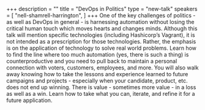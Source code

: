 +++
description = ""
title = "DevOps in Politics"
type = "new-talk"
speakers = [
        "nell-shamrell-harrington",
]
+++
One of the key challenges of politics - as well as DevOps in general - is harnessing automation without losing the critical human touch which moves hearts and changes minds. Although this talk will mention specific technologies (including Hashicorp’s Vagrant), it is not intended as a prescription for those technologies. Rather, the emphasis is on the application of technology to solve real world problems. Learn how to find the line where too much automation (yes, there is such a thing) is counterproductive and you need to pull back to maintain a personal connection with voters, customers, employees, and more. You will also walk away knowing how to take the lessons and experience learned to future campaigns and projects - especially when your candidate, product, etc. does not end up winning. There is value - sometimes more value - in a loss as well as a win. Learn how to take what you can, iterate, and refine it for a future application.